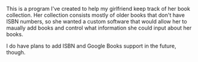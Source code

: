 This is a program I've created to help my girlfriend keep track of her book collection. Her collection consists mostly of older books that don't have ISBN numbers, so she wanted a custom software that would allow her to maually add books and control what information she could input about her books.

I do have plans to add ISBN and Google Books support in the future, though.
